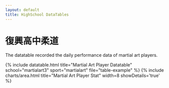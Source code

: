```yaml
---
layout: default
title: HighSchool DataTables
---
```


<!-- Page Heading -->
<h1 class="h3 mb-2 text-gray-800">復興高中柔道</h1>
<p class="mb-4">The datatable recorded the daily performance data of martial art players.</p>

{% include datatable.html title="Martial Art Player Datatable" school="martialart3" sport="martialart" file="table-example" %}
{% include charts/area.html title="Martial Art Player Stat" width=8 showDetails='true' %}
